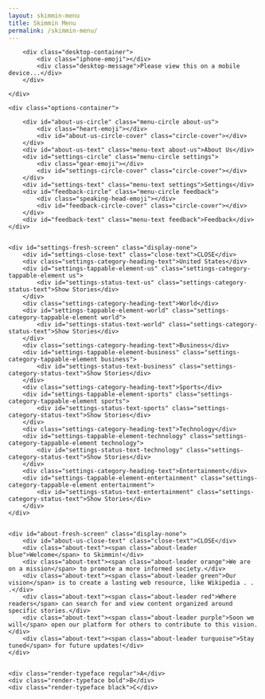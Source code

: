 ```yaml
---
layout: skimmin-menu
title: Skimmin Menu
permalink: /skimmin-menu/
---
```


<div class="desktop-screen">
    
    	<div class="desktop-container">
    		<div class="iphone-emoji"></div>
    		<div class="desktop-message">Please view this on a mobile device...</div>
    	</div>
    	
    </div>
    
    <div class="options-container">
              
        <div id="about-us-circle" class="menu-circle about-us">
            <div class="heart-emoji"></div>
        	<div id="about-us-circle-cover" class="circle-cover"></div>
        </div>
        <div id="about-us-text" class="menu-text about-us">About Us</div>
        <div id="settings-circle" class="menu-circle settings">
        	<div class="gear-emoji"></div>
        	<div id="settings-circle-cover" class="circle-cover"></div>
        </div>
        <div id="settings-text" class="menu-text settings">Settings</div>
        <div id="feedback-circle" class="menu-circle feedback">
            <div class="speaking-head-emoji"></div>
        	<div id="feedback-circle-cover" class="circle-cover"></div>
        </div>
        <div id="feedback-text" class="menu-text feedback">Feedback</div>
    </div>
        
        
    <div id="settings-fresh-screen" class="display-none">
        <div id="settings-close-text" class="close-text">CLOSE</div>    	
        <div class="settings-category-heading-text">United States</div>
        <div id="settings-tappable-element-us" class="settings-category-tappable-element us">
            <div id="settings-status-text-us" class="settings-category-status-text">Show Stories</div>
        </div>
        <div class="settings-category-heading-text">World</div>
        <div id="settings-tappable-element-world" class="settings-category-tappable-element world">
            <div id="settings-status-text-world" class="settings-category-status-text">Show Stories</div>
        </div>
        <div class="settings-category-heading-text">Business</div>
        <div id="settings-tappable-element-business" class="settings-category-tappable-element business">
            <div id="settings-status-text-business" class="settings-category-status-text">Show Stories</div>
        </div>
        <div class="settings-category-heading-text">Sports</div>
        <div id="settings-tappable-element-sports" class="settings-category-tappable-element sports">
            <div id="settings-status-text-sports" class="settings-category-status-text">Show Stories</div>
        </div>
        <div class="settings-category-heading-text">Technology</div>
        <div id="settings-tappable-element-technology" class="settings-category-tappable-element technology">
            <div id="settings-status-text-technology" class="settings-category-status-text">Show Stories</div>
        </div>
        <div class="settings-category-heading-text">Entertainment</div>
        <div id="settings-tappable-element-entertainment" class="settings-category-tappable-element entertainment">
            <div id="settings-status-text-entertainment" class="settings-category-status-text">Show Stories</div>
        </div>
    </div>
         
        
    <div id="about-fresh-screen" class="display-none">	
        <div id="about-us-close-text" class="close-text">CLOSE</div>
        <div class="about-text"><span class="about-leader blue">Welcome</span> to Skimmin!</div>
        <div class="about-text"><span class="about-leader orange">We are on a mission</span> to promote a more informed society.</div>
        <div class="about-text"><span class="about-leader green">Our vision</span> is to create a lasting web resource, like Wikipedia . . .</div>
        <div class="about-text"><span class="about-leader red">Where readers</span> can search for and view content organized around specific stories.</div>
        <div class="about-text"><span class="about-leader purple">Soon we will</span> open our platform for others to contribute to this vision.</div>
        <div class="about-text"><span class="about-leader turquoise">Stay tuned</span> for future updates!</div>
    </div>
        
           
    <div class="render-typeface regular">A</div>
    <div class="render-typeface bold">B</div>
    <div class="render-typeface black">C</div>
    

<script src="js/jquery-2.0.0.min.js"></script>
<script src="js/menu.js"></script>
<script src="js/fastclick.js"></script>

<script>
	new Menu();
</script>
